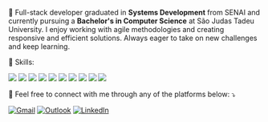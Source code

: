 <p> 
  🌻 Full-stack developer graduated in <strong>Systems Development</strong> from SENAI and currently pursuing a <strong>Bachelor's in Computer Science</strong> at São Judas Tadeu University. I enjoy working with agile methodologies and creating responsive and efficient solutions. Always eager to take on new challenges and keep learning.
</p>

<p>
  💼 Skills:
</p>
<p>
  <img src="https://img.shields.io/badge/JavaScript-F7DF1E?style=flat-square&logo=javascript&logoColor=black" />
  <img src="https://img.shields.io/badge/TypeScript-007ACC?style=flat-square&logo=typescript&logoColor=white" />
  <img src="https://img.shields.io/badge/Node.js-43853D?style=flat-square&logo=node.js&logoColor=white" />
  <img src="https://img.shields.io/badge/Express.js-404D59?style=flat-square" />
  <img src="https://img.shields.io/badge/CSS3-1572B6?style=flat-square&logo=css3&logoColor=white" />
  <img src="https://img.shields.io/badge/HTML5-E34F26?style=flat-square&logo=html5&logoColor=white" />
  <img src="https://img.shields.io/badge/Sass-CC6699?style=flat-square&logo=sass&logoColor=white" />
  <img src="https://img.shields.io/badge/React-20232A?style=flat-square&logo=react&logoColor=61DAFB" />
  <img src="https://img.shields.io/badge/jQuery-0769AD?style=flat-square&logo=jquery&logoColor=white" />
  <img src="https://img.shields.io/badge/MySQL-00000F?style=flat-square&logo=mysql&logoColor=white" />
</p>

<p>
  💌 Feel free to connect with me through any of the platforms below: ⤵️
</p>
<p>
  <a href="mailto:leilarosapereira19@gmail" target="_blank" title="Gmail">
  <img src="https://img.shields.io/badge/-Gmail-FF0000?style=flat-square&labelColor=FF0000&logo=gmail&logoColor=white&link=mailto:leilarosapereira19@gmail" alt="Gmail"/></a>
  <a href="mailto:leila_rosa3@outlook.com" target="_blank" title="Outlook">
  <img src="https://img.shields.io/badge/Microsoft_Outlook-0078D4?style=flat-square&logo=microsoft-outlook&logoColor=white&link=mailto:leila_rosa3@outlook.com" alt="Outlook"/></a>
  <a href="https://www.linkedin.com/in/rosaaleila/" target="_blank" title="LinkedIn">
  <img src="https://img.shields.io/badge/-Linkedin-0e76a8?style=flat-square&logo=Linkedin&logoColor=white&link=https://www.linkedin.com/in/rosaaleila/" alt="LinkedIn"/></a>
</p>
